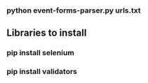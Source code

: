 ### python event-forms-parser.py urls.txt
## Libraries to install
### pip install selenium
### pip install validators